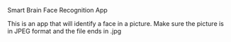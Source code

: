 Smart Brain Face Recognition App

This is an app that will identify a face in a picture.
Make sure the picture is in JPEG format 
and the file ends in .jpg